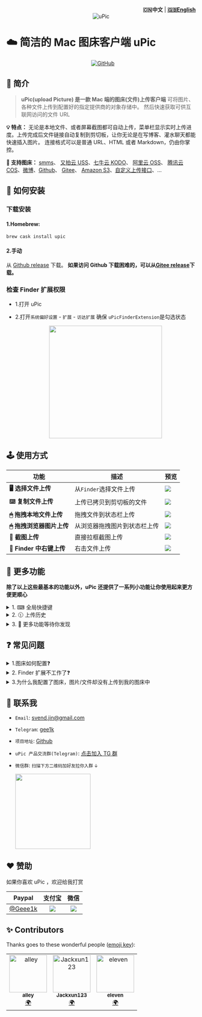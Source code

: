 <div align="right"><strong>🇨🇳中文</strong>  | <strong><a href="./README.md">🇬🇧English</a></strong></div>
<div align="center">
  <img src="https://raw.githubusercontent.com/gee1k/oss/master/screenshot/uPic/logo.png" alt="uPic">
</div>

# ☁️ 简洁的 Mac 图床客户端 uPic

<div style="display: flex;justify-content: center;" align="center">
	<a href="https://github.com/gee1k/uPic/releases/latest">
    <img src="https://img.shields.io/github/release/gee1k/uPic?label=version&style=flat-square" alt="">
  </a>
	<a href="https://github.com/gee1k/uPic/releases" style="margin: 0 5px;">
    <img src="https://img.shields.io/github/downloads/gee1k/uPic/total.svg?style=flat-square" alt="">
  </a> 
  <a href="https://github.com/gee1k/uPic/blob/master/LICENSE">
		<img alt="GitHub" src="https://img.shields.io/github/license/gee1k/uPic?style=flat-square">
	</a>
</div>


## 📑 简介

> **uPic(upload Picture) 是一款 Mac 端的图床(文件)上传客户端**
> 可将图片、各种文件上传到配置好的指定提供商的对象存储中。
> 然后快速获取可供互联网访问的文件 URL

**💡 特点：** 无论是本地文件、或者屏幕截图都可自动上传，菜单栏显示实时上传进度。上传完成后文件链接自动复制到剪切板，让你无论是在写博客、灌水聊天都能快速插入图片。
连接格式可以是普通 URL、HTML 或者 Markdown，仍由你掌控。

**🔋 支持图床：** [smms](https://sm.ms/)、 [又拍云 USS](https://www.upyun.com/products/file-storage)、[七牛云 KODO](https://www.qiniu.com/products/kodo)、 [阿里云 OSS](https://www.aliyun.com/product/oss/)、 [腾讯云 COS](https://cloud.tencent.com/product/cos)、[微博](https://weibo.com/)、[Github](https://github.com/settings/tokens)、 [Gitee](https://gitee.com/profile/personal_access_tokens)、 [Amazon S3](https://aws.amazon.com/cn/s3/)、[自定义上传接口](https://blog.svend.cc/upic/tutorials/custom)、...

## 🚀 如何安装

### 下载安装
#### 1.Homebrew:
```
brew cask install upic
```
#### 2.手动
从 [Github release](https://github.com/gee1k/uPic/releases) 下载。
**如果访问 Github 下载困难的，可以从[Gitee release](https://gitee.com/gee1k/uPic/releases)下载。**

### 检查 Finder 扩展权限

- 1.打开 uPic

- 2.打开`系统偏好设置` - `扩展` - `访达扩展` 确保 `uPicFinderExtension`是勾选状态

  <center>
    <img src="https://raw.githubusercontent.com/gee1k/oss/master/screenshot/uPic/finder-extension.png" height="300">
  </center>



## 🕹 使用方式

| 功能 | 描述 | 预览 |
| --- | --- | --- |
| **🖥 选择文件上传** | 从`Finder`选择文件上传 | ![](https://raw.githubusercontent.com/gee1k/oss/master/screenshot/uPic/selectFile.gif) |
| **⌨️ 复制文件上传** | 上传已拷贝到剪切板的文件 | ![](https://raw.githubusercontent.com/gee1k/oss/master/screenshot/uPic/paste.gif) |
| **🖱 拖拽本地文件上传** | 拖拽文件到状态栏上传 | ![](https://raw.githubusercontent.com/gee1k/oss/master/screenshot/uPic/drag-finder.gif) |
| **🖱 拖拽浏览器图片上传** | 从浏览器拖拽图片到状态栏上传 | ![](https://raw.githubusercontent.com/gee1k/oss/master/screenshot/uPic/drag-browser.gif) |
| **📸 截图上传** | 直接拉框截图上传 | ![](https://raw.githubusercontent.com/gee1k/oss/master/screenshot/uPic/screenshot.gif) |
| **📂 Finder 中右键上传** | 右击文件上传 | ![](https://raw.githubusercontent.com/gee1k/oss/master/screenshot/uPic/finder-contextmenu.gif) |



## 🧰 更多功能

**除了以上这些最基本的功能以外，uPic 还提供了一系列小功能让你使用起来更方便更顺心**

<details><summary>1. ⌨︎ 全局快捷键</summary><br>
<p>
	<center>
		<img src="https://raw.githubusercontent.com/gee1k/oss/master/screenshot/uPic/shortcuts.png" height="300">
	</center>
</p>
</details>
<details><summary>2. 🕦 上传历史</summary><br>
<p>
	<center>
		<img src="https://raw.githubusercontent.com/gee1k/oss/master/screenshot/uPic/history.png" height="300">
	</center>
</p>
</details>
<details><summary>3. 📢 更多功能等待你发现</summary><br>
<p>
	...
</p>
</details>



## ❓ 常见问题

<details>
	<summary>1.图床如何配置❓</summary>
	<ul>
		<li><a href="https://blog.svend.cc/upic/tutorials/weibo" target="_blank">uPic 图床配置教程 - 微博</a></li>
		<li><a href="https://blog.svend.cc/upic/tutorials/upyun_uss" target="_blank">uPic 图床配置教程 - 又拍云</a></li>
		<li><a href="https://blog.svend.cc/upic/tutorials/qiniu_kodo" target="_blank">uPic 图床配置教程 - 七牛云</a></li>
		<li><a href="https://blog.svend.cc/upic/tutorials/aliyun_oss" target="_blank">uPic 图床配置教程 - 阿里云</a></li>
		<li><a href="https://blog.svend.cc/upic/tutorials/tencent_cos" target="_blank">uPic 图床配置教程 - 腾讯云</a></li>
		<li><a href="https://blog.svend.cc/upic/tutorials/amazon_s3" target="_blank">uPic 图床配置教程 - Amazon S3</a></li>
		<li><a href="https://blog.svend.cc/upic/tutorials/github" target="_blank">uPic 图床配置教程 - Github</a></li>
		<li><a href="https://blog.svend.cc/upic/tutorials/gitee" target="_blank">uPic 图床配置教程 - 码云(Gitee)</a></li>
		<li><a href="https://blog.svend.cc/upic/tutorials/custom" target="_blank">uPic 图床配置教程 - 自定义上传</a></li>
	</ul>
</details>
<details><summary>2. Finder 扩展不工作了❓</summary><br>
<p>由于 Finder 扩展是只要加上之后会一直都存在，所以当你遇到 Finder 扩展操作无反应的时候，可能是 uPic 主程序没有打开</p>
</details>
<details>
	<summary>3.为什么我配置了图床，图片/文件却没有上传到我的图床中</summary>
	<div>
		<p>配置好的图床可以在菜单栏`图床`中选择。选中的图床就是您接下来文件会上传到的图床</p>
		<img src="https://raw.githubusercontent.com/gee1k/oss/master/screenshot/uPic/default-host.png" width="450">
	</div> 
</details>



## 💌 联系我

- `Email`: svend.jin@gmail.com
- `Telegram`: [gee1k](https://t.me/gee1k)
- `项目地址`: [Github](https://github.com/gee1k/uPic)
- `uPic 产品交流群(Telegram)`:  [点击加入 TG 群](https://t.me/upic_host)
- `微信群`:  <small>扫描下方二维码加好友拉你入群 ↓ </small>

	<img src="https://raw.githubusercontent.com/gee1k/oss/master/personal/geee1k.JPG" height="200">


## ❤️ 赞助

如果你喜欢 uPic ，欢迎给我打赏

| **Paypal** | **支付宝** | **微信** |
| :-: | :-: | :-: |
| [@Geee1k](https://paypal.me/geee1k) | ![](https://raw.githubusercontent.com/gee1k/oss/master/qrcode/alipay-mini.jpeg) | ![](https://raw.githubusercontent.com/gee1k/oss/master/qrcode/wechat-zs.JPG) |


## ✨ Contributors

Thanks goes to these wonderful people ([emoji key](https://allcontributors.org/docs/en/emoji-key)):

<!-- ALL-CONTRIBUTORS-LIST:START - Do not remove or modify this section -->
<!-- prettier-ignore-start -->
<!-- markdownlint-disable -->
<table>
  <tr>
    <td align="center"><a href="https://alley.js.org"><img src="https://avatars1.githubusercontent.com/u/19723234?v=4" width="100px;" alt="alley"/><br /><sub><b>alley</b></sub></a><br /><a href="#translation-m01i0ng" title="Translation">🌍</a></td>
    <td align="center"><a href="https://github.com/Jackxun123"><img src="https://avatars2.githubusercontent.com/u/33611532?v=4" width="100px;" alt="Jackxun123"/><br /><sub><b>Jackxun123</b></sub></a><br /><a href="#translation-Jackxun123" title="Translation">🌍</a></td>
    <td align="center"><a href="https://github.com/kkkkkkyrie"><img src="https://avatars2.githubusercontent.com/u/30786071?v=4" width="100px;" alt="eleven"/><br /><sub><b>eleven</b></sub></a><br /><a href="#translation-kkkkkkyrie" title="Translation">🌍</a></td>
  </tr>
</table>

<!-- markdownlint-enable -->
<!-- prettier-ignore-end -->
<!-- ALL-CONTRIBUTORS-LIST:END -->

